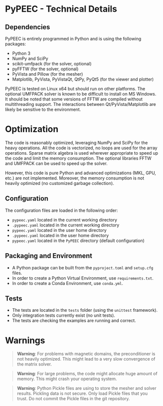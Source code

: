 # PyPEEC - Technical Details

## Dependencies

PyPEEC is entirely programmed in Python and is using the following packages:
* Python 3
* NumPy and SciPy
* scikit-umfpack (for the solver, optional)
* pyFFTW (for the solver, optional)
* PyVista and Pillow (for the mesher)
* Matplotlib, PyVista, PyVistaQt, QtPy, PyQt5 (for the viewer and plotter)

PyPEEC is tested on Linux x64 but should run on other platforms.
The optional UMFPACK solver is known to be difficult to install on MS Windows.
It should be noted that some versions of FFTW are compiled without multithreading support.
The interactions between Qt/PyVista/Matplotlib are likely be sensitive to the environment.

# Optimization

The code is reasonably optimized, leveraging NumPy and SciPy for the heavy operations.
All the code is vectorized, no loops are used for the array operations.
Sparse matrix algebra is used wherever appropriate to speed up the code and limit the memory consumption.
The optional libraries FFTW and UMFPACK can be used to speed up the solver.

However, this code is pure Python and advanced optimizations (MKL, GPU, etc.) are not implemented.
Moreover, the memory consumption is not heavily optimized (no customized garbage collection).

## Configuration

The configuration files are loaded in the following order:
* `pypeec.yaml` located in the current working directory
* `.pypeec.yaml` located in the current working directory
* `pypeec.yaml` located in the user home directory
* `.pypeec.yaml` located in the user home directory
* `pypeec.yaml` located in the `PyPEEC` directory (default configuration)

## Packaging and Environment

* A Python package can be built from the `pyproject.toml` and `setup.cfg` files.
* In order to create a Python Virtual Environment, use `requirements.txt`.
* In order to create a Conda Environment, use `conda.yml`.

## Tests

* The tests are located in the `tests` folder (using the `unittest` framework).
* Only integration tests currently exist (no unit tests).
* The tests are checking the examples are running and correct.

# Warnings

> **Warning**: For problems with magnetic domains, the preconditioner is not heavily optimized.
> This might lead to a very slow convergence of the matrix solver.

> **Warning**: For large problems, the code might allocate huge amount of memory.
> This might crash your operating system.

> **Warning**: Python Pickle files are using to store the mesher and solver results.
> Pickling data is not secure. 
> Only load Pickle files that you trust.
> Do not commit the Pickle files in the git repository.
